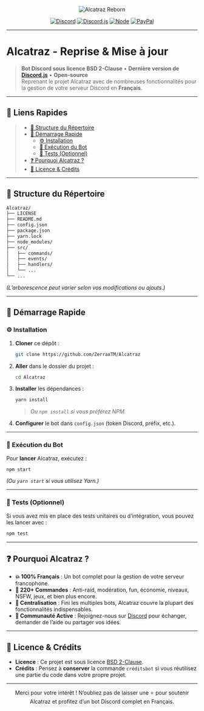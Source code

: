 <p align="center">
  <img src="https://socialify.git.ci/ZerraxTM/Alcatraz/image?description=1&forks=1&issues=1&language=1&name=1&owner=1&pattern=Circuit%20Board&pulls=1&stargazers=1&theme=Dark" alt="Alcatraz Reborn" />
</p>

<div align="center">

[![Discord](https://img.shields.io/discord/1270932234056110120?label=Discord&logo=discord&colorB=7289DA)](https://discord.gg/zch)
[![Discord.js](https://img.shields.io/badge/discord.js-v14.x-blue.svg?logo=npm)](https://discord.js.org/)
[![Node](https://img.shields.io/badge/node.js-16%2B-green.svg)](https://nodejs.org/)
[![PayPal](https://img.shields.io/badge/paypal-donate-blue.svg)](https://paypal.me/zerrax271)

</div>

---

# Alcatraz - Reprise & Mise à jour

> **Bot Discord sous licence BSD 2-Clause** • **Dernière version de [Discord.js](https://discord.js.org/)** • **Open-source**  
> Reprenant le projet Alcatraz avec de nombreuses fonctionnalités pour la gestion de votre serveur Discord en **Français**.

---

## 🔗 Liens Rapides
> - [📂 Structure du Répertoire](#-structure-du-répertoire)  
> - [🚀 Démarrage Rapide](#-démarrage-rapide)  
>   - [⚙️ Installation](#️-installation)  
>   - [🤖 Exécution du Bot](#-exécution-du-bot)  
>   - [🧪 Tests (Optionnel)](#-tests-optionnel)  
> - [❓ Pourquoi Alcatraz ?](#-pourquoi-alcatraz-)  
> - [📜 Licence & Crédits](#-licence--crédits)  

---

## 📂 Structure du Répertoire

```bash
Alcatraz/
├── LICENSE
├── README.md
├── config.json
├── package.json
├── yarn.lock
├── node_modules/
├── src/
│   ├── commands/
│   ├── events/
│   ├── handlers/
│   └── ...
└── ...
```

*(L’arborescence peut varier selon vos modifications ou ajouts.)*

---

## 🚀 Démarrage Rapide

### ⚙️ Installation

1. **Cloner** ce dépôt :
   ```bash
   git clone https://github.com/ZerraxTM/Alcatraz
   ```
2. **Aller** dans le dossier du projet :
   ```bash
   cd Alcatraz
   ```
3. **Installer** les dépendances :
   ```bash
   yarn install
   ```
   > *Ou `npm install` si vous préférez NPM.*  

4. **Configurer** le bot dans `config.json` (token Discord, préfix, etc.).  

---

### 🤖 Exécution du Bot

Pour **lancer** Alcatraz, exécutez :

```bash
npm start
```
*(Ou `yarn start` si vous utilisez Yarn.)*

---

### 🧪 Tests (Optionnel)

Si vous avez mis en place des tests unitaires ou d’intégration, vous pouvez les lancer avec :

```bash
npm test
```

---

## ❓ Pourquoi Alcatraz ?

- **💥 100% Français** : Un bot complet pour la gestion de votre serveur francophone.  
- **💯 220+ Commandes** : Anti-raid, modération, fun, économie, niveaux, NSFW, jeux, et bien plus encore.  
- **🤖 Centralisation** : Fini les multiples bots, Alcatraz couvre la plupart des fonctionnalités indispensables.  
- **👥 Communauté Active** : Rejoignez-nous sur [Discord](https://discord.gg/zch) pour échanger, demander de l’aide ou partager vos idées.  

---

## 📜 Licence & Crédits

- **Licence** : Ce projet est sous licence [BSD 2-Clause](./LICENSE).  
- **Crédits** : Pensez à **conserver** la commande `créditsbot` si vous réutilisez une partie du code dans votre propre projet.  

---

<p align="center">
  Merci pour votre intérêt ! N’oubliez pas de laisser une ⭐ pour soutenir Alcatraz et profitez d’un bot Discord complet en Français.
</p>
